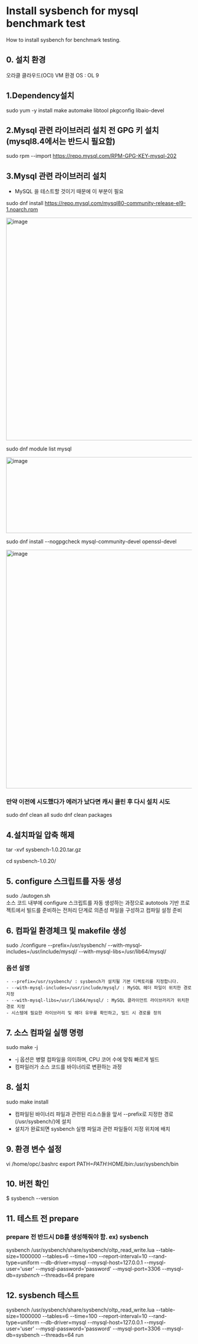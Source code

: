# Install sysbench for mysql benchmark test
How to install sysbench for benchmark testing.

## 0. 설치 환경
오라클 클라우드(OCI) VM 환경
OS : OL 9

## 1.Dependency설치

sudo yum -y install make automake libtool pkgconfig libaio-devel

## 2.Mysql 관련 라이브러리 설치 전 GPG 키 설치 (mysql8.4에서는 반드시 필요함)
sudo rpm --import https://repo.mysql.com/RPM-GPG-KEY-mysql-202


## 3.Mysql 관련 라이브러리 설치
- MySQL 을 테스트할 것이기 때문에 이 부분이 필요

sudo dnf install https://repo.mysql.com/mysql80-community-release-el9-1.noarch.rpm  

<img width="685" height="603" alt="image" src="https://github.com/user-attachments/assets/9ccbe065-3cbf-4f3f-8dcd-dca0863671b5" />

sudo dnf module list mysql  

<img width="686" height="206" alt="image" src="https://github.com/user-attachments/assets/0286e3b7-a7bc-4eda-8c30-061db430a248" />


sudo dnf install --nogpgcheck mysql-community-devel openssl-devel  

<img width="829" height="646" alt="image" src="https://github.com/user-attachments/assets/83c6200b-fc92-4885-8965-8eb6d54082ee" />

### 만약 이전에 시도했다가 에러가 났다면 캐시 클린 후 다시 설치 시도
sudo dnf clean all
sudo dnf clean packages

## 4.설치파일 압축 해제
tar -xvf sysbench-1.0.20.tar.gz 

cd sysbench-1.0.20/

## 5. configure 스크립트를 자동 생성

sudo ./autogen.sh  
소스 코드 내부에 configure 스크립트를 자동 생성하는 과정으로 autotools 기반 프로젝트에서 빌드를 준비하는 전처리 단계로 의존성 파일을 구성하고 컴파일 설정 준비

## 6. 컴파일 환경체크 및 makefile 생성
sudo ./configure  --prefix=/usr/sysbench/ --with-mysql-includes=/usr/include/mysql/  --with-mysql-libs=/usr/lib64/mysql/

### 옵션 설명  
    - --prefix=/usr/sysbench/ : sysbench가 설치될 기본 디렉토리를 지정합니다.
    - --with-mysql-includes=/usr/include/mysql/ : MySQL 헤더 파일이 위치한 경로 지정
    - --with-mysql-libs=/usr/lib64/mysql/ : MySQL 클라이언트 라이브러리가 위치한 경로 지정
    - 시스템에 필요한 라이브러리 및 헤더 유무를 확인하고, 빌드 시 경로를 정의

## 7. 소스 컴파일 실행 명령

sudo make -j
- -j 옵션은 병렬 컴파일을 의미하며, CPU 코어 수에 맞춰 빠르게 빌드
- 컴파일러가 소스 코드를 바이너리로 변환하는 과정

## 8. 설치
sudo make install

- 컴파일된 바이너리 파일과 관련된 리소스들을 앞서 --prefix로 지정한 경로(/usr/sysbench/)에 설치
- 설치가 완료되면 sysbench 실행 파일과 관련 파일들이 지정 위치에 배치


## 9. 환경 변수 설정
vi /home/opc/.bashrc 
export PATH=$PATH:$HOME/bin:/usr/sysbench/bin


## 10. 버전 확인
$ sysbench --version

## 11. 테스트 전 prepare
### prepare 전 반드시 DB를 생성해줘야 함. ex) sysbench
sysbench /usr/sysbench/share/sysbench/oltp_read_write.lua    --table-size=1000000   --tables=6  --time=100   --report-interval=10  --rand-type=uniform --db-driver=mysql   --mysql-host=127.0.0.1   --mysql-user='user'   --mysql-password='password'   --mysql-port=3306 --mysql-db=*sysbench*  --threads=64  prepare

## 12. sysbench 테스트

sysbench /usr/sysbench/share/sysbench/oltp_read_write.lua    --table-size=1000000   --tables=6  --time=100   --report-interval=10  --rand-type=uniform --db-driver=mysql   --mysql-host=127.0.0.1   --mysql-user='user'   --mysql-password='password'   --mysql-port=3306 --mysql-db=sysbench  --threads=64  run



